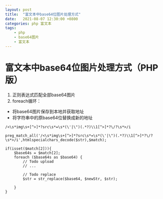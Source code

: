 ```yaml
---
layout: post
title:  "富文本中base64位图片处理方式"
date:   2021-08-07 12:30:00 +0800
categories: php 富文本
tags:
    - php
    - base64图片
    - 富文本
---
```


# 富文本中base64位图片处理方式（PHP版）
1. 正则表达式匹配全部base64图片
2. foreach循环：
  - 将base64图片保存到本地并获取地址
  - 将字符串中的原base64位替换成新的地址

```
/<\s*img\s+[^>]*?src\s*=\s*(\'|\")(.*?)\\1[^>]*?\/?\s*>/i
```

```
preg_match_all('/<\s*img\s+[^>]*?src\s*=\s*(\'|\")(.*?)\\1[^>]*?\/?\s*>/i',htmlspecialchars_decode($str),$match);

if(isset($match[2])){
	$base64s = $match[2];
	foreach ($base64s as $base64) {
		// Todo upload
		// ...
		
		// Todo replace
		$str = str_replace($base64, $newStr, $str);

	}
}
```
